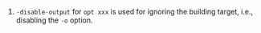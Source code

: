 1. `-disable-output` for `opt xxx` is used for ignoring the building target, i.e., disabling the `-o` option.  

